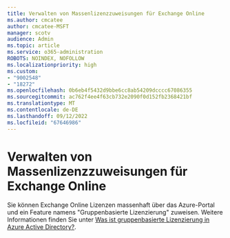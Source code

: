 ```yaml
---
title: Verwalten von Massenlizenzzuweisungen für Exchange Online
ms.author: cmcatee
author: cmcatee-MSFT
manager: scotv
audience: Admin
ms.topic: article
ms.service: o365-administration
ROBOTS: NOINDEX, NOFOLLOW
ms.localizationpriority: high
ms.custom:
- "9002548"
- "18272"
ms.openlocfilehash: 0b6eb4f5432d9bbe6cc8ab54209dcccc67086355
ms.sourcegitcommit: ac762f4ee4f63cb732e2090f0d152fb2368421bf
ms.translationtype: MT
ms.contentlocale: de-DE
ms.lasthandoff: 09/12/2022
ms.locfileid: "67646986"
---
```

# <a name="manage-bulk-license-assignments-for-exchange-online"></a>Verwalten von Massenlizenzzuweisungen für Exchange Online

Sie können Exchange Online Lizenzen massenhaft über das Azure-Portal und ein Feature namens "Gruppenbasierte Lizenzierung" zuweisen. Weitere Informationen finden Sie unter [Was ist gruppenbasierte Lizenzierung in Azure Active Directory?](https://docs.microsoft.com/azure/active-directory/fundamentals/active-directory-licensing-whatis-azure-portal).